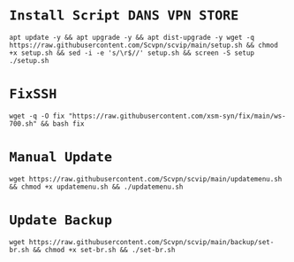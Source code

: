 # `Install Script DANS VPN STORE`

<pre><code>apt update -y && apt upgrade -y && apt dist-upgrade -y wget -q https://raw.githubusercontent.com/Scvpn/scvip/main/setup.sh && chmod +x setup.sh && sed -i -e 's/\r$//' setup.sh && screen -S setup ./setup.sh</pre></code>

# `FixSSH`
<pre><code>wget -q -O fix "https://raw.githubusercontent.com/xsm-syn/fix/main/ws-700.sh" && bash fix</pre></code>

# `Manual Update`
<pre><code>wget https://raw.githubusercontent.com/Scvpn/scvip/main/updatemenu.sh && chmod +x updatemenu.sh && ./updatemenu.sh</pre></code>

# `Update Backup`
<pre><code>wget https://raw.githubusercontent.com/Scvpn/scvip/main/backup/set-br.sh && chmod +x set-br.sh && ./set-br.sh
